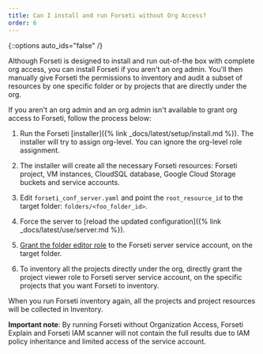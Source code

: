 ```yaml
---
title: Can I install and run Forseti without Org Access?
order: 6
---
```

{::options auto_ids="false" /}

Although Forseti is designed to install and run out-of-the box with complete
org access, you can install Forseti if you aren't an org admin. You'll then
manually give Forseti the permissions to inventory and audit a subset of
resources by one specific folder or by projects that are directly under
the org.

If you aren't an org admin and an org admin isn't available to grant org
access to Forseti, follow the process below:

   1. Run the Forseti [installer]({% link _docs/latest/setup/install.md %}). The installer will try to assign org-level. You can ignore the org-level role assignment.
   1. The installer will create all the necessary Forseti resources: Forseti project, VM instances, CloudSQL database, Google Cloud Storage buckets and service accounts.
   1. Edit `forseti_conf_server.yaml` and point the `root_resource_id`
to the target folder: `folders/<foo_folder_id>`.
   1. Force the server to [reload the updated configuration]({% link _docs/latest/use/server.md %}).
   1. [Grant the folder editor role](https://cloud.google.com/iam/docs/granting-changing-revoking-access) to the Forseti server service account, on the target folder.

1. To inventory all the projects directly under the org, directly grant the project
viewer role to Forseti server service account, on the specific projects that
you want Forseti to inventory.

When you run Forseti inventory again, all the projects and project resources
will be collected in Inventory.

**Important note**: By running Forseti without Organization Access, Forseti Explain and Forseti IAM scanner will 
not contain the full results due to IAM policy inheritance and limited access of the service account.
